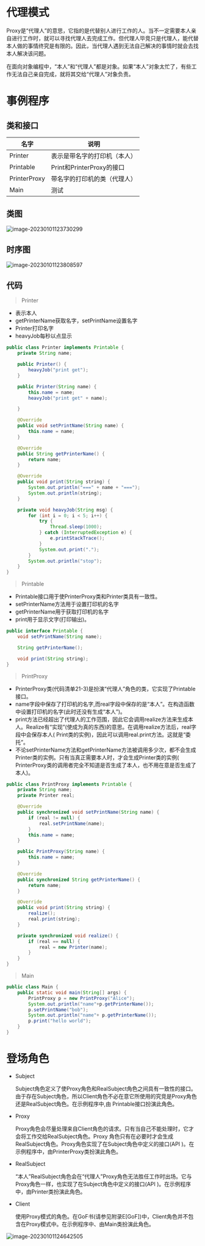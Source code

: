 # 代理模式

Proxy是“代理人”的意思，它指的是代替别人进行工作的人。当不一定需要本人亲自进行工作时，就可以寻找代理人去完成工作。但代理人毕竞只是代理人，能代替本人做的事情终究是有限的。因此，当代理人遇到无法自己解决的事情时就会去找本人解决该问题。

在面向对象编程中，“本人”和“代理人”都是对象。如果“本人”对象太忙了，有些工作无法自己亲自完成，就将其交给“代理人”对象负责。

# 事例程序

## 类和接口

| 名字         | 说明                         |
| ------------ | ---------------------------- |
| Printer      | 表示是带名字的打印机（本人） |
| Printable    | Print和PrinterProxy的接口    |
| PrinterProxy | 带名字的打印机的类（代理人） |
| Main         | 测试                         |

## 类图

![image-20230101123730299](D:/图/3150/image-20230101123730299.png)

## 时序图

![image-20230101123808597](D:/图/3150/image-20230101123808597.png)

## 代码

> Printer

- 表示本人
- getPrinterName获取名字，setPrintName设置名字
- Printer打印名字
- heavyJob每秒以点显示

```java
public class Printer implements Printable {
    private String name;

    public Printer() {
        heavyJob("print get");
    }

    public Printer(String name) {
        this.name = name;
        heavyJob("print get" + name);

    }

    @Override
    public void setPrintName(String name) {
        this.name = name;
    }

    @Override
    public String getPrinterName() {
        return name;
    }

    @Override
    public void print(String string) {
        System.out.println("===" + name + "===");
        System.out.println(string);
    }

    private void heavyJob(String msg) {
        for (int i = 0; i < 5; i++) {
            try {
                Thread.sleep(1000);
            } catch (InterruptedException e) {
                e.printStackTrace();
            }
            System.out.print(".");
        }
        System.out.println("stop");
    }
}
```

>  Printable

- Printable接口用于使PrinterProxy类和Printer类具有一致性。
- setPrinterName方法用于设置打印机的名字
- getPrinterName用于获取打印机的名字
- print用于显示文字(打印输出)。

```java
public interface Printable {
    void setPrintName(String name);

    String getPrinterName();

    void print(String string);
}
```

>  PrintProxy

- PrinterProxy类(代码清单21-3)是扮演“代理人”角色的类，它实现了Printable接口。
- name字段中保存了打印机的名字,而real字段中保存的是“本人”。在构造函数中设置打印机的名字(此时还没有生成“本人”)。
- print方法已经超出了代理人的工作范围，因此它会调用realize方法来生成本人。Realize有“实现”(使成为真的东西)的意思。在调用realize方法后，real字段中会保存本人( Print类的实例)，因此可以调用real.print方法。这就是“委托”。
- 不论setPrinterName方法和getPrinterName方法被调用多少次，都不会生成Printer类的实例。只有当真正需要本人时，才会生成Printer类的实例( PrinterProxy类的调用者完全不知道是否生成了本人，也不用在意是否生成了本人)。

```java
public class PrintProxy implements Printable {
    private String name;
    private Printer real;

    @Override
    public synchronized void setPrintName(String name) {
        if (real != null) {
            real.setPrintName(name);
        }
        this.name = name;
    }

    public PrintProxy(String name) {
        this.name = name;
    }

    @Override
    public synchronized String getPrinterName() {
        return name;
    }

    @Override
    public void print(String string) {
        realize();
        real.print(string);
    }

    private synchronized void realize() {
        if (real == null) {
            real = new Printer(name);
        }
    }
}
```

> Main

```java
public class Main {
    public static void main(String[] args) {
        PrintProxy p = new PrintProxy("Alice");
        System.out.println("name"+p.getPrinterName());
        p.setPrintName("bob");
        System.out.println("name"+ p.getPrinterName());
        p.print("hello world");
    }
}
```

# 登场角色

- Subject

  Subject角色定义了使Proxy角色和RealSubject角色之间具有一致性的接口。由于存在Subject角色，所以Client角色不必在意它所使用的究竞是Proxy角色还是RealSubject角色。在示例程序中,由 Printable接口扮演此角色。

- Proxy

  Proxy角色会尽量处理来自Client角色的请求。只有当自己不能处理时，它才会将工作交给RealSubject角色。Proxy 角色只有在必要时才会生成RealSubject角色。Proxy角色实现了在Subject角色中定义的接口(API )。在示例程序中，由PrinterProxy类扮演此角色。

- RealSubject

  “本人”RealSubject角色会在“代理人”Proxy角色无法胜任工作时出场。它与Proxy角色一样，也实现了在Subject角色中定义的接口(API )。在示例程序中，由Printer类扮演此角色。

- Client

  使用Proxy模式的角色。在GoF书(请参见附录E[GoF])中，Client角色并不包含在Proxy模式中。在示例程序中、由Main类扮演此角色。

![image-20230101124642505](D:/图/3150/image-20230101124642505.png)